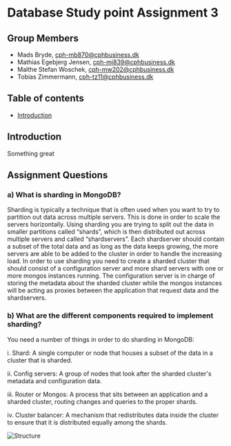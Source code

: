 # Database Study point Assignment 3

## Group Members

- Mads Bryde, cph-mb870@cphbusiness.dk
- Mathias Egebjerg Jensen, cph-mj839@cphbusiness.dk
- Malthe Stefan Woschek, cph-mw202@cphbusiness.dk
- Tobias Zimmermann, cph-tz11@cphbusiness.dk

## Table of contents

- [Introduction](#introduction)

## Introduction

Something great

## Assignment Questions

### a) What is sharding in MongoDB?

Sharding is typically a technique that is often used when you want to try to partition out data across multiple servers. This is done in order to scale the servers horizontally. Using sharding you are trying to split out the data in smaller partitions called “shards”, which is then distributed out across multiple servers and called “shardservers”. Each shardserver should contain a subset of the total data and as long as the data keeps growing, the more servers are able to be added to the cluster in order to handle the increasing load. In order to use sharding you need to create a sharded cluster that should consist of a configuration server and more shard servers with one or more mongos instances running. The configuration server is in charge of storing the metadata about the sharded cluster while the mongos instances will be acting as proxies between the application that request data and the shardservers.

### b) What are the different components required to implement sharding?

You need a number of things in order to do sharding in MongoDB:

  i.	Shard: A single computer or node that houses a subset of the data in a cluster that is sharded.
  
  ii.	Config servers: A group of nodes that look after the sharded cluster's metadata and configuration data.
  
  iii. Router or Mongos: A process that sits between an application and a sharded cluster, routing changes and queries to the proper shards.
  
  iv.	Cluster balancer: A mechanism that redistributes data inside the cluster to ensure that it is distributed equally among the shards.
 
![Structure](https://i.imgur.com/AfX86T8.png)
